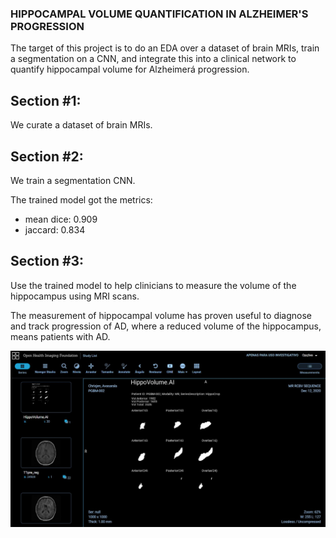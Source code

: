 ### HIPPOCAMPAL VOLUME QUANTIFICATION IN ALZHEIMER'S PROGRESSION ###

The target of this project is to do an EDA over a dataset of brain MRIs, train a segmentation on a CNN, and integrate this into a clinical network to quantify hippocampal volume for Alzheimerá progression.

## Section #1:

We curate a dataset of brain MRIs.

## Section #2:

We train a segmentation CNN.

The trained model got the metrics:

- mean dice: 0.909
- jaccard: 0.834

## Section #3:

Use the trained model to help clinicians to measure the volume of the hippocampus using MRI scans.

The measurement of hippocampal volume has proven useful to diagnose and track progression of AD, where a reduced volume of the hippocampus, means patients with AD.

![Final Image](./img/final-hipp.jpg)